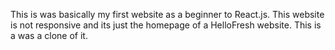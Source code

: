 ﻿This is was basically my first website as a beginner to React.js. This website is not responsive and its just the homepage of a HelloFresh website. This is a was a clone of it. 
